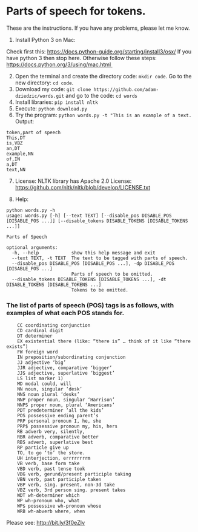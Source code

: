 # Parts of speech for tokens.

These are the instructions. If you have any problems, please let me know. 

1. Install Python 3 on Mac: 

Check first this: https://docs.python-guide.org/starting/install3/osx/ 
If you have python 3 then stop here. 
Otherwise follow these steps: https://docs.python.org/3/using/mac.html  

2. Open the terminal and create the directory code: `mkdir code`. Go to the new directory: `cd code`.
3. Download my code: `git clone https://github.com/adam-dziedzic/words.git` and go to the code: `cd words`
4. Install libraries: `pip install nltk`
5. Execute: `python download.py`
6. Try the program: `python words.py -t "This is an example of a text.`
Output:
```
token,part of speech
This,DT
is,VBZ
an,DT
example,NN
of,IN
a,DT
text,NN
```

7. License: NLTK library has Apache 2.0 License: https://github.com/nltk/nltk/blob/develop/LICENSE.txt

8. Help:

```
python words.py -h
usage: words.py [-h] [--text TEXT] [--disable_pos DISABLE_POS [DISABLE_POS ...]] [--disable_tokens DISABLE_TOKENS [DISABLE_TOKENS ...]]

Parts of Speech

optional arguments:
  -h, --help            show this help message and exit
  --text TEXT, -t TEXT  The text to be tagged with parts of speech.
  --disable_pos DISABLE_POS [DISABLE_POS ...], -dp DISABLE_POS [DISABLE_POS ...]
                        Parts of speech to be omitted.
  --disable_tokens DISABLE_TOKENS [DISABLE_TOKENS ...], -dt DISABLE_TOKENS [DISABLE_TOKENS ...]
                        Tokens to be omitted.
```

### The list of parts of speech (POS) tags is as follows, with examples of what each POS stands for.
```
    CC coordinating conjunction
    CD cardinal digit
    DT determiner
    EX existential there (like: “there is” … think of it like “there exists”)
    FW foreign word
    IN preposition/subordinating conjunction
    JJ adjective ‘big’
    JJR adjective, comparative ‘bigger’
    JJS adjective, superlative ‘biggest’
    LS list marker 1)
    MD modal could, will
    NN noun, singular ‘desk’
    NNS noun plural ‘desks’
    NNP proper noun, singular ‘Harrison’
    NNPS proper noun, plural ‘Americans’
    PDT predeterminer ‘all the kids’
    POS possessive ending parent’s
    PRP personal pronoun I, he, she
    PRP$ possessive pronoun my, his, hers
    RB adverb very, silently,
    RBR adverb, comparative better
    RBS adverb, superlative best
    RP particle give up
    TO, to go ‘to’ the store.
    UH interjection, errrrrrrrm
    VB verb, base form take
    VBD verb, past tense took
    VBG verb, gerund/present participle taking
    VBN verb, past participle taken
    VBP verb, sing. present, non-3d take
    VBZ verb, 3rd person sing. present takes
    WDT wh-determiner which
    WP wh-pronoun who, what
    WP$ possessive wh-pronoun whose
    WRB wh-abverb where, when
```
Please see: http://bit.ly/3f0eZIv
